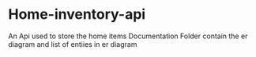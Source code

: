 # Home-inventory-api
An Api used to store the home items
Documentation Folder contain the er diagram and list of entiies in er diagram

